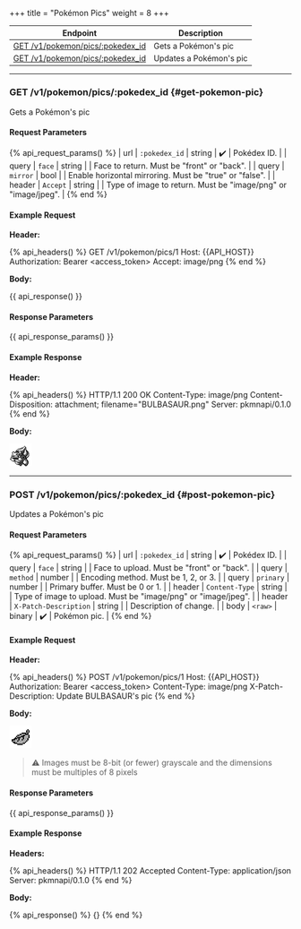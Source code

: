 +++
title = "Pokémon Pics"
weight = 8
+++

| Endpoint                                              | Description             |
|-------------------------------------------------------|-------------------------|
| [GET /v1/pokemon/pics/:pokedex_id](#get-pokemon-pic)  | Gets a Pokémon's pic    |
| [GET /v1/pokemon/pics/:pokedex_id](#post-pokemon-pic) | Updates a Pokémon's pic |

---

### GET /v1/pokemon/pics/:pokedex_id {#get-pokemon-pic}

Gets a Pokémon's pic

#### Request Parameters

{% api_request_params() %}
| url    | `:pokedex_id` | string | ✔️ | Pokédex ID.                                                   |
| query  | `face`        | string |   | Face to return. Must be "front" or "back".                    |
| query  | `mirror`      | bool   |   | Enable horizontal mirroring. Must be "true" or "false".       |
| header | `Accept`      | string |   | Type of image to return. Must be "image/png" or "image/jpeg". |
{% end %}

#### Example Request

**Header:**

{% api_headers() %}
GET /v1/pokemon/pics/1
Host: {{API_HOST}}
Authorization: Bearer <access_token>
Accept: image/png
{% end %}

**Body:**

{{ api_response() }}

#### Response Parameters

{{ api_response_params() }}

#### Example Response

**Header:**

{% api_headers() %}
HTTP/1.1 200 OK
Content-Type: image/png
Content-Disposition: attachment; filename="BULBASAUR.png"
Server: pkmnapi/0.1.0
{% end %}

**Body:**

![BULBASAUR.png](/img/response/BULBASAUR.png)

---

### POST /v1/pokemon/pics/:pokedex_id {#post-pokemon-pic}

Updates a Pokémon's pic

#### Request Parameters

{% api_request_params() %}
| url    | `:pokedex_id`         | string | ✔️ | Pokédex ID.                                                   |
| query  | `face`                | string |   | Face to upload. Must be "front" or "back".                    |
| query  | `method`              | number |   | Encoding method. Must be 1, 2, or 3.                          |
| query  | `prinary`             | number |   | Primary buffer. Must be 0 or 1.                               |
| header | `Content-Type`        | string |   | Type of image to upload. Must be "image/png" or "image/jpeg". |
| header | `X-Patch-Description` | string |   | Description of change.                                        |
| body   | `<raw>`               | binary | ✔️ | Pokémon pic.                                                  |
{% end %}

#### Example Request

**Header:**

{% api_headers() %}
POST /v1/pokemon/pics/1
Host: {{API_HOST}}
Authorization: Bearer <access_token>
Content-Type: image/png
X-Patch-Description: Update BULBASAUR's pic
{% end %}

**Body:**

![leaf.png](/img/request/leaf.png)

> ⚠️ Images must be 8-bit (or fewer) grayscale and the dimensions must be multiples of 8 pixels

#### Response Parameters

{{ api_response_params() }}

#### Example Response

**Headers:**

{% api_headers() %}
HTTP/1.1 202 Accepted
Content-Type: application/json
Server: pkmnapi/0.1.0
{% end %}

**Body:**

{% api_response() %}
{}
{% end %}

